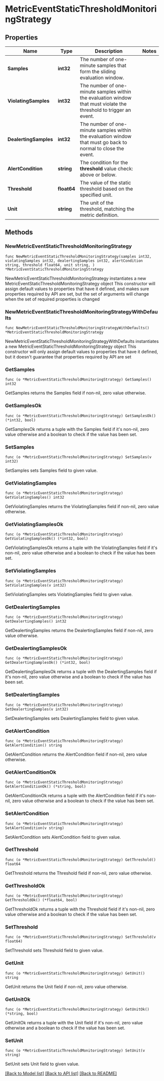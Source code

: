 # MetricEventStaticThresholdMonitoringStrategy

## Properties

Name | Type | Description | Notes
------------ | ------------- | ------------- | -------------
**Samples** | **int32** | The number of one-minute samples that form the sliding evaluation window. | 
**ViolatingSamples** | **int32** | The number of one-minute samples within the evaluation window that must violate the threshold to trigger an event. | 
**DealertingSamples** | **int32** | The number of one-minute samples within the evaluation window that must go back to normal to close the event. | 
**AlertCondition** | **string** | The condition for the **threshold** value check: above or below. | 
**Threshold** | **float64** | The value of the static threshold based on the specified unit. | 
**Unit** | **string** | The unit of the threshold, matching the metric definition. | 

## Methods

### NewMetricEventStaticThresholdMonitoringStrategy

`func NewMetricEventStaticThresholdMonitoringStrategy(samples int32, violatingSamples int32, dealertingSamples int32, alertCondition string, threshold float64, unit string, ) *MetricEventStaticThresholdMonitoringStrategy`

NewMetricEventStaticThresholdMonitoringStrategy instantiates a new MetricEventStaticThresholdMonitoringStrategy object
This constructor will assign default values to properties that have it defined,
and makes sure properties required by API are set, but the set of arguments
will change when the set of required properties is changed

### NewMetricEventStaticThresholdMonitoringStrategyWithDefaults

`func NewMetricEventStaticThresholdMonitoringStrategyWithDefaults() *MetricEventStaticThresholdMonitoringStrategy`

NewMetricEventStaticThresholdMonitoringStrategyWithDefaults instantiates a new MetricEventStaticThresholdMonitoringStrategy object
This constructor will only assign default values to properties that have it defined,
but it doesn't guarantee that properties required by API are set

### GetSamples

`func (o *MetricEventStaticThresholdMonitoringStrategy) GetSamples() int32`

GetSamples returns the Samples field if non-nil, zero value otherwise.

### GetSamplesOk

`func (o *MetricEventStaticThresholdMonitoringStrategy) GetSamplesOk() (*int32, bool)`

GetSamplesOk returns a tuple with the Samples field if it's non-nil, zero value otherwise
and a boolean to check if the value has been set.

### SetSamples

`func (o *MetricEventStaticThresholdMonitoringStrategy) SetSamples(v int32)`

SetSamples sets Samples field to given value.


### GetViolatingSamples

`func (o *MetricEventStaticThresholdMonitoringStrategy) GetViolatingSamples() int32`

GetViolatingSamples returns the ViolatingSamples field if non-nil, zero value otherwise.

### GetViolatingSamplesOk

`func (o *MetricEventStaticThresholdMonitoringStrategy) GetViolatingSamplesOk() (*int32, bool)`

GetViolatingSamplesOk returns a tuple with the ViolatingSamples field if it's non-nil, zero value otherwise
and a boolean to check if the value has been set.

### SetViolatingSamples

`func (o *MetricEventStaticThresholdMonitoringStrategy) SetViolatingSamples(v int32)`

SetViolatingSamples sets ViolatingSamples field to given value.


### GetDealertingSamples

`func (o *MetricEventStaticThresholdMonitoringStrategy) GetDealertingSamples() int32`

GetDealertingSamples returns the DealertingSamples field if non-nil, zero value otherwise.

### GetDealertingSamplesOk

`func (o *MetricEventStaticThresholdMonitoringStrategy) GetDealertingSamplesOk() (*int32, bool)`

GetDealertingSamplesOk returns a tuple with the DealertingSamples field if it's non-nil, zero value otherwise
and a boolean to check if the value has been set.

### SetDealertingSamples

`func (o *MetricEventStaticThresholdMonitoringStrategy) SetDealertingSamples(v int32)`

SetDealertingSamples sets DealertingSamples field to given value.


### GetAlertCondition

`func (o *MetricEventStaticThresholdMonitoringStrategy) GetAlertCondition() string`

GetAlertCondition returns the AlertCondition field if non-nil, zero value otherwise.

### GetAlertConditionOk

`func (o *MetricEventStaticThresholdMonitoringStrategy) GetAlertConditionOk() (*string, bool)`

GetAlertConditionOk returns a tuple with the AlertCondition field if it's non-nil, zero value otherwise
and a boolean to check if the value has been set.

### SetAlertCondition

`func (o *MetricEventStaticThresholdMonitoringStrategy) SetAlertCondition(v string)`

SetAlertCondition sets AlertCondition field to given value.


### GetThreshold

`func (o *MetricEventStaticThresholdMonitoringStrategy) GetThreshold() float64`

GetThreshold returns the Threshold field if non-nil, zero value otherwise.

### GetThresholdOk

`func (o *MetricEventStaticThresholdMonitoringStrategy) GetThresholdOk() (*float64, bool)`

GetThresholdOk returns a tuple with the Threshold field if it's non-nil, zero value otherwise
and a boolean to check if the value has been set.

### SetThreshold

`func (o *MetricEventStaticThresholdMonitoringStrategy) SetThreshold(v float64)`

SetThreshold sets Threshold field to given value.


### GetUnit

`func (o *MetricEventStaticThresholdMonitoringStrategy) GetUnit() string`

GetUnit returns the Unit field if non-nil, zero value otherwise.

### GetUnitOk

`func (o *MetricEventStaticThresholdMonitoringStrategy) GetUnitOk() (*string, bool)`

GetUnitOk returns a tuple with the Unit field if it's non-nil, zero value otherwise
and a boolean to check if the value has been set.

### SetUnit

`func (o *MetricEventStaticThresholdMonitoringStrategy) SetUnit(v string)`

SetUnit sets Unit field to given value.



[[Back to Model list]](../README.md#documentation-for-models) [[Back to API list]](../README.md#documentation-for-api-endpoints) [[Back to README]](../README.md)


